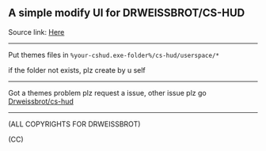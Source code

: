## A simple modify UI for DRWEISSBROT/CS-HUD

Source link: [Here](https://github.com/drweissbrot/cs-hud "***WARNING")

---

Put themes files in ``%your-cshud.exe-folder%/cs-hud/userspace/*``

if the folder not exists, plz create by u self

---

Got a themes problem plz request a issue, other issue plz go [Drweissbrot/cs-hud](https://github.com/drweissbrot/cs-hud)

---

(ALL COPYRIGHTS FOR DRWEISSBROT)

(CC)
